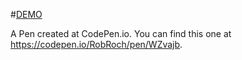 #<a href="https://robroch.github.io/Simon_Game/">DEMO</a>

A Pen created at CodePen.io. You can find this one at https://codepen.io/RobRoch/pen/WZvajb.

 
